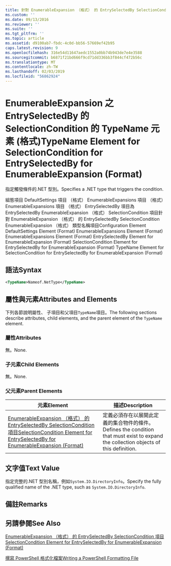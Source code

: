 ```yaml
---
title: 針對 EnumerableExpansion （格式） 的 EntrySelectedBy SelectionCondition TypeName 項目 |Microsoft Docs
ms.custom: ''
ms.date: 09/13/2016
ms.reviewer: ''
ms.suite: ''
ms.tgt_pltfrm: ''
ms.topic: article
ms.assetid: d9100ab7-fbdc-4c0d-bb56-57669ef42b95
caps.latest.revision: 9
ms.openlocfilehash: 316e54d11647aedc1552a0bb74b943de7e4e3588
ms.sourcegitcommit: b6871f21bd666f9cd71dd336bb3f844cf472b56c
ms.translationtype: MT
ms.contentlocale: zh-TW
ms.lasthandoff: 02/03/2019
ms.locfileid: "56862924"
---
```

# <a name="typename-element-for-selectioncondition-for-entryselectedby-for-enumerableexpansion-format"></a><span data-ttu-id="14c1d-102">EnumerableExpansion 之 EntrySelectedBy 的 SelectionCondition 的 TypeName 元素 (格式)</span><span class="sxs-lookup"><span data-stu-id="14c1d-102">TypeName Element for SelectionCondition for EntrySelectedBy for EnumerableExpansion (Format)</span></span>

<span data-ttu-id="14c1d-103">指定觸發條件的.NET 型別。</span><span class="sxs-lookup"><span data-stu-id="14c1d-103">Specifies a .NET type that triggers the condition.</span></span>

<span data-ttu-id="14c1d-104">組態項目 DefaultSettings 項目 （格式） EnumerableExpansions 項目 （格式） EnumerableExpansions 項目 （格式） EntrySelectedBy 項目為 EntrySelectedBy EnumerableExpansion （格式） SelectionCondition 項目針對 EnumerableExpansion （格式） 的 EntrySelectedBy SelectionCondition EnumerableExpansion （格式） 類型名稱項目</span><span class="sxs-lookup"><span data-stu-id="14c1d-104">Configuration Element DefaultSettings Element (Format) EnumerableExpansions Element (Format) EnumerableExpansions Element (Format) EntrySelectedBy Element for EnumerableExpansion (Format) SelectionCondition Element for EntrySelectedBy for EnumerableExpansion (Format) TypeName Element for SelectionCondition for EntrySelectedBy for EnumerableExpansion (Format)</span></span>

## <a name="syntax"></a><span data-ttu-id="14c1d-105">語法</span><span class="sxs-lookup"><span data-stu-id="14c1d-105">Syntax</span></span>

```xml
<TypeName>Nameof.NetType</TypeName>
```

## <a name="attributes-and-elements"></a><span data-ttu-id="14c1d-106">屬性與元素</span><span class="sxs-lookup"><span data-stu-id="14c1d-106">Attributes and Elements</span></span>

<span data-ttu-id="14c1d-107">下列各節說明屬性、 子項目和父項目`TypeName`項目。</span><span class="sxs-lookup"><span data-stu-id="14c1d-107">The following sections describe attributes, child elements, and the parent element of the `TypeName` element.</span></span>

### <a name="attributes"></a><span data-ttu-id="14c1d-108">屬性</span><span class="sxs-lookup"><span data-stu-id="14c1d-108">Attributes</span></span>

<span data-ttu-id="14c1d-109">無。</span><span class="sxs-lookup"><span data-stu-id="14c1d-109">None.</span></span>

### <a name="child-elements"></a><span data-ttu-id="14c1d-110">子元素</span><span class="sxs-lookup"><span data-stu-id="14c1d-110">Child Elements</span></span>

<span data-ttu-id="14c1d-111">無。</span><span class="sxs-lookup"><span data-stu-id="14c1d-111">None.</span></span>

### <a name="parent-elements"></a><span data-ttu-id="14c1d-112">父元素</span><span class="sxs-lookup"><span data-stu-id="14c1d-112">Parent Elements</span></span>

|<span data-ttu-id="14c1d-113">元素</span><span class="sxs-lookup"><span data-stu-id="14c1d-113">Element</span></span>|<span data-ttu-id="14c1d-114">描述</span><span class="sxs-lookup"><span data-stu-id="14c1d-114">Description</span></span>|
|-------------|-----------------|
|[<span data-ttu-id="14c1d-115">EnumerableExpansion （格式） 的 EntrySelectedBy SelectionCondition 項目</span><span class="sxs-lookup"><span data-stu-id="14c1d-115">SelectionCondition Element for EntrySelectedBy for EnumerableExpansion (Format)</span></span>](./selectioncondition-element-for-entryselectedby-for-enumerableexpansion-format.md)|<span data-ttu-id="14c1d-116">定義必須存在以展開此定義的集合物件的條件。</span><span class="sxs-lookup"><span data-stu-id="14c1d-116">Defines the condition that must exist to expand the collection objects of this definition.</span></span>|

## <a name="text-value"></a><span data-ttu-id="14c1d-117">文字值</span><span class="sxs-lookup"><span data-stu-id="14c1d-117">Text Value</span></span>

<span data-ttu-id="14c1d-118">指定完整的.NET 型別名稱，例如`System.IO.DirectoryInfo`。</span><span class="sxs-lookup"><span data-stu-id="14c1d-118">Specify the fully qualified name of the .NET type, such as `System.IO.DirectoryInfo`.</span></span>

## <a name="remarks"></a><span data-ttu-id="14c1d-119">備註</span><span class="sxs-lookup"><span data-stu-id="14c1d-119">Remarks</span></span>

## <a name="see-also"></a><span data-ttu-id="14c1d-120">另請參閱</span><span class="sxs-lookup"><span data-stu-id="14c1d-120">See Also</span></span>

[<span data-ttu-id="14c1d-121">EnumerableExpansion （格式） 的 EntrySelectedBy SelectionCondition 項目</span><span class="sxs-lookup"><span data-stu-id="14c1d-121">SelectionCondition Element for EntrySelectedBy for EnumerableExpansion (Format)</span></span>](./selectioncondition-element-for-entryselectedby-for-enumerableexpansion-format.md)

[<span data-ttu-id="14c1d-122">撰寫 PowerShell 格式化檔案</span><span class="sxs-lookup"><span data-stu-id="14c1d-122">Writing a PowerShell Formatting File</span></span>](./writing-a-powershell-formatting-file.md)
